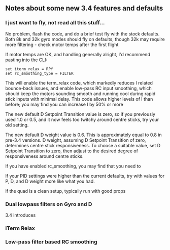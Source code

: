 ## Notes about some new 3.4 features and defaults

### I just want to fly, not read all this stuff...

No problem, flash the code, and do a brief test fly with the stock defaults.  Both 8k and 32k gyro modes should fly on defaults, though 32k may require more filtering - check motor temps after the first flight

If motor temps are OK, and handling generally alright, I'd recommend pasting into the CLI:

```
set iterm_relax = RPY
set rc_smoothing_type = FILTER
```

This will enable the term_relax code, which markedly reduces I related bounce-back issues, and enable low-pass RC input smoothing, which should keep the motors sounding smooth and running cool during rapid stick inputs with minimal delay.  This code allows higher levels of I than before; you may find you can increase I by 50% or more

The new default D Setpoint Transition value is zero, so if you previously used 1.0 or 0.5, and it now feels too twitchy around centre sticks, try your old setting.

The new default D weight value is 0.6.  This is approximately equal to 0.8 in pre-3.4 versions.  D weight, assuming D Setpoint Transition of zero, determines centre stick responsiveness.  To choose a suitable value, set D Setpoint Transition to zero, then adjust to the desired degree of responsiveness around centre sticks.

If you have enabled rc_smoothing, you may find that you need to 


If your PID settings were higher than the current defaults, try with values for P, D, and D weight more like what you had.  

If the quad is a clean setup, typically run with good props 

### Dual lowpass filters on Gyro and D

3.4 introduces

### iTerm Relax

### Low-pass filter based RC smoothing